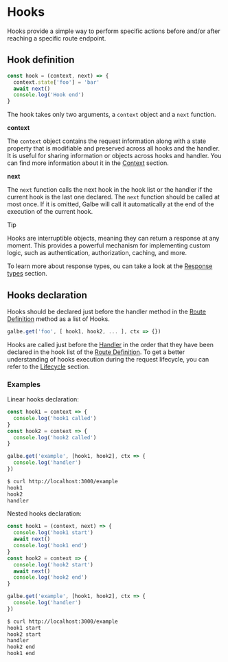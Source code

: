 # Hooks

Hooks provide a simple way to perform specific actions before and/or after reaching a specific route endpoint.

## Hook definition

```ts
const hook = (context, next) => {
  context.state['foo'] = 'bar'
  await next()
  console.log('Hook end')
}
```

The hook takes only two arguments, a `context` object and a `next` function.

**context**

The `context` object contains the request information along with a state property that is modifiable and preserved across all hooks and the handler. It is useful for sharing information or objects across hooks and handler. You can find more information about it in the [Context](context.md) section.

**next**

The `next` function calls the next hook in the hook list or the handler if the current hook is the last one declared. The `next` function should be called at most once. If it is omitted, Galbe will call it automatically at the end of the execution of the current hook.

> [!TIP]
> Hooks are interruptible objects, meaning they can return a response at any moment. This provides a powerful mechanism for implementing custom logic, such as authentication, authorization, caching, and more.
>
> To learn more about response types, ou can take a look at the [Response types](handler.md#response-types) section.

## Hooks declaration

Hooks should be declared just before the handler method in the [Route Definition](routes.md#route-defintion) method as a list of Hooks.

```ts
galbe.get('foo', [ hook1, hook2, ... ], ctx => {})
```

Hooks are called just before the [Handler](handler.md) in the order that they have been declared in the hook list of the [Route Definition](routes.md#route-defintion). To get a better understanding of hooks execution during the request lifecycle, you can refer to the [Lifecycle](lifecycle.md) section.

### Examples

Linear hooks declaration:

```ts
const hook1 = context => {
  console.log('hook1 called')
}
const hook2 = context => {
  console.log('hook2 called')
}

galbe.get('example', [hook1, hook2], ctx => {
  console.log('handler')
})
```

```bash
$ curl http://localhost:3000/example
hook1
hook2
handler
```

Nested hooks declaration:

```ts
const hook1 = (context, next) => {
  console.log('hook1 start')
  await next()
  console.log('hook1 end')
}
const hook2 = context => {
  console.log('hook2 start')
  await next()
  console.log('hook2 end')
}

galbe.get('example', [hook1, hook2], ctx => {
  console.log('handler')
})
```

```bash
$ curl http://localhost:3000/example
hook1 start
hook2 start
handler
hook2 end
hook1 end
```
